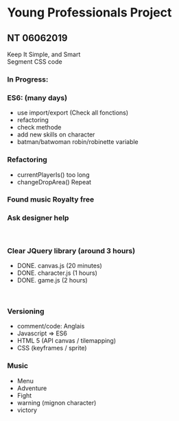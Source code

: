 # Young Professionals Project
## NT 06062019

 Keep It Simple, and Smart <br/>
 Segment CSS code <br/>

### In Progress: 

### ES6: (many days)
- use import/export (Check all fonctions)
- refactoring
- check methode
- add new skills on character
- batman/batwoman robin/robinette variable

### Refactoring
- currentPlayerIs() too long
- changeDropArea() Repeat

### Found music Royalty free

### Ask designer help
<br/>

### Clear JQuery library (around 3 hours)
- DONE. canvas.js (20 minutes) 
- DONE. character.js (1 hours) 
- DONE. game.js (2 hours) 
<br/>

### Versioning 
- comment/code: Anglais
- Javascript => ES6
- HTML 5 (API canvas / tilemapping)
- CSS (keyframes / sprite)

### Music
- Menu
- Adventure
- Fight
- warning (mignon character)
- victory

